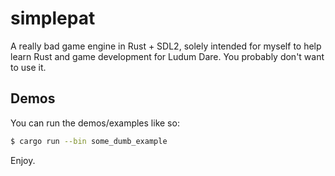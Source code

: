# simplepat
A really bad game engine in Rust + SDL2, solely intended
for myself to help learn Rust and game development for Ludum Dare.
You probably don't want to use it.

## Demos
You can run the demos/examples like so:

```bash
$ cargo run --bin some_dumb_example
```

Enjoy.